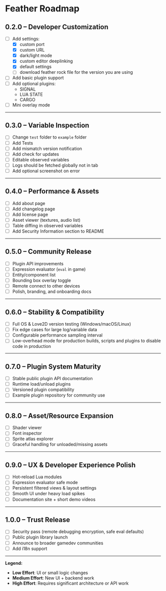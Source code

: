 # Feather Roadmap

## 0.2.0 – Developer Customization

- [ ] Add settings:
  - [x] custom port
  - [x] custom URL
  - [x] dark/light mode
  - [x] custom editor deeplinking
  - [x] default settings
  - [ ] download feather rock file for the version you are using
- [ ] Add basic plugin support
- [ ] Add optional plugins:
  - SIGNAL
  - LUA STATE
  - CARGO
- [ ] Mini overlay mode

---

## 0.3.0 – Variable Inspection

- [ ] Change `test` folder to `example` folder
- [ ] Add Tests
- [ ] Add mismatch version notification
- [ ] Add check for updates
- [ ] Editable observed variables
- [ ] Logs should be fetched globally not in tab
- [ ] Add optional screenshot on error

---

## 0.4.0 – Performance & Assets

- [ ] Add about page
- [ ] Add changelog page
- [ ] Add license page
- [ ] Asset viewer (textures, audio list)
- [ ] Table diffing in observed variables
- [ ] Add Security Information section to README

---

## 0.5.0 – Community Release

- [ ] Plugin API improvements
- [ ] Expression evaluator (`eval` in game)
- [ ] Entity/component list
- [ ] Bounding box overlay toggle
- [ ] Remote connect to other devices
- [ ] Polish, branding, and onboarding docs

---

## 0.6.0 – Stability & Compatibility

- [ ] Full OS & Love2D version testing (Windows/macOS/Linux)
- [ ] Fix edge cases for large log/variable data
- [ ] Configurable performance sampling interval
- [ ] Low-overhead mode for production builds, scripts and plugins to disable code in production

---

## 0.7.0 – Plugin System Maturity

- [ ] Stable public plugin API documentation
- [ ] Runtime load/unload plugins
- [ ] Versioned plugin compatibility
- [ ] Example plugin repository for community use

---

## 0.8.0 – Asset/Resource Expansion

- [ ] Shader viewer
- [ ] Font inspector
- [ ] Sprite atlas explorer
- [ ] Graceful handling for unloaded/missing assets

---

## 0.9.0 – UX & Developer Experience Polish

- [ ] Hot-reload Lua modules
- [ ] Expression evaluator safe mode
- [ ] Persistent filtered views & layout settings
- [ ] Smooth UI under heavy load spikes
- [ ] Documentation site + short demo videos

---

## 1.0.0 – Trust Release

- [ ] Security pass (remote debugging encryption, safe eval defaults)
- [ ] Public plugin library launch
- [ ] Announce to broader gamedev communities
- [ ] Add i18n support

---

**Legend:**

- **Low Effort**: UI or small logic changes
- **Medium Effort**: New UI + backend work
- **High Effort**: Requires significant architecture or API work

